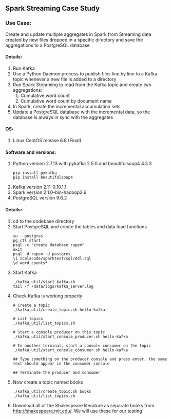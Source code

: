 ## Spark Streaming Case Study

### Use Case:   

Create and update multiple aggregates in Spark from Streaming data created by new files dropped in a specific directory and save the aggregations to a PostgreSQL database


#### Details:  
  1. Run Kafka  
  2. Use a Python Daemon process to publish files line by line to a Kafka topic whenever a new file is added to a directory  
  3. Run Spark Streaming to read from the Kafka topic and create two aggregations:  
        1. Cumulative word count  
        2. Cumulative word count by document name  
  4. In Spark, create the incremental accumulation sets
  5. Update a PostgreSQL database with the incremental data, so the database is always in sync with the aggregates
  
#### OS:
  1. Linux CentOS release 6.8 (Final)
  
#### Software and versions:
  1. Python version 2.7.13 with pykafka 2.5.0 and beautifulsoup4 4.5.3  
      ```
      pip install pykafka  
      pip install beautifulsoup4
      ```  
  2. Kafka version 2.11-0.10.1.1
  3. Spark version 2.1.0-bin-hadoop2.6
  4. PostgreSQL version 9.6.2
  
#### Details:

1. cd to the codebase directory
2. Start PostgreSQL and create the tables and data load functions  
   ```
   su - postgres
   pg_ctl start
   psql -c "create database rupen"
   exit
   psql -d rupen -U postgres
   \i scalacode/sparktest/sql/ddl.sql
   \d word_counts*
   ```
 3. Start Kafka
    ```
    ./kafka_util/start_kafka.sh 
    tail -f /data/logs/kafka_server.log
    ```
 4. Check Kafka is working properly
    ```
    # Create a topic
    ./kafka_util/create_topic.sh hello-kafka
    
    # List topics
    ./kafka_util/list_topics.sh
    
    # Start a console producer on this topic
    ./kafka_util/start_console_producer.sh hello-kafka
    
    # In another terminal, start a console consumer on the topic
    ./kafka_util/start_console_consumer.sh hello-kafka
    
    ## Type something on the producer console and press enter, the same text should appear in the consumer console
    
    ## Terminate the producer and consumer
    
    ```
 5. Now create a topic named books
    ```
    ./kafka_util/create_topic.sh books
    ./kafka_util/list_topics.sh
    ```
 6. Download all of the Shakespeare literature as separate books from http://shakespeare.mit.edu/. We will use these for our testing
    ```
    ```
